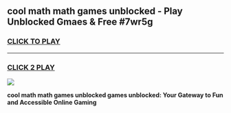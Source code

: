 
## cool math math games unblocked - Play Unblocked Gmaes & Free #7wr5g
<h3>
<a href="https://premium.freeplayer.one?title=cool_math_math_games_unblocked&ref=03M">CLICK TO PLAY</a></h3>
<hr>

<h3>
<a href="https://premium.freeplayer.one?title=cool_math_math_games_unblocked&ref=03M">CLICK 2 PLAY</a>
  
</h3>

<a href="https://premium.freeplayer.one?title=cool_math_math_games_unblocked&ref=03M"><img src="https://clearcache.store/games.png"></a>


**cool math math games unblocked games unblocked: Your Gateway to Fun and Accessible Online Gaming**
